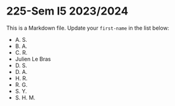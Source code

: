 # 225-Sem I5 2023/2024

This is a Markdown file.
Update your `first-name` in the list below:

* A. S.
* B. A.
* C. R.
* Julien Le Bras
* D. S.
* D. A.
* H. R.
* R. G.
* S. Y.
* S. H. M.
